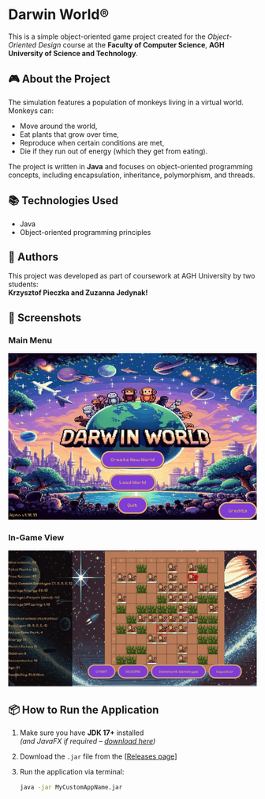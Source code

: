 # Darwin World®

This is a simple object-oriented game project created for the *Object-Oriented Design* course at the **Faculty of Computer Science**, **AGH University of Science and Technology**.

## 🎮 About the Project

The simulation features a population of monkeys living in a virtual world. Monkeys can:

- Move around the world,
- Eat plants that grow over time,
- Reproduce when certain conditions are met,
- Die if they run out of energy (which they get from eating).

The project is written in **Java** and focuses on object-oriented programming concepts, including encapsulation, inheritance, polymorphism, and threads.

## 📚 Technologies Used

- Java
- Object-oriented programming principles

## 🧠 Authors

This project was developed as part of coursework at AGH University by two students:  
**Krzysztof Pieczka and Zuzanna Jedynak!**

## 📸 Screenshots

### Main Menu
![Main Menu](assets/menuscreenshot.jpg)

### In-Game View
![Game View](assets/gamescreenshot.jpg)

## 📦 How to Run the Application

1. Make sure you have **JDK 17+** installed  
   *(and JavaFX if required – [download here](https://openjfx.io/))*
2. Download the `.jar` file from the [[Releases page](https://github.com/Krzysztof-lab/DarwinWorld/releases/tag/v1.0)]
3. Run the application via terminal:

   ```bash
   java -jar MyCustomAppName.jar

